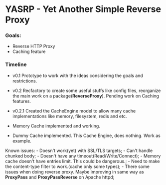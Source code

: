 # YASRP - Yet Another Simple Reverse Proxy

### Goals:
* Reverse HTTP Proxy
* Caching feature

### Timeline
- v0.1
Prototype to work with the ideas considering the goals and restrictions.

- v0.2
Recfactory to create some useful stuffs like config files, reorganize the main work on a package(__ReverseProxy__).  Pending work on Caching features.  

- v0.2.1
Created the CacheEngine model to allow many cache implementations like memory, filesystem, redis and etc.
- Memory Cache implemented and working.
- Dummy Cache implemented. This Cache Engine, does nothing. Work as example.

Known issues:
    - Doesn't work(yet) with SSL/TLS targets;
    - Can't handle chunked body;
    - Doesn't have any timeout(Read/Write/Connect);
    - Memory cache doesn't have entries limit. This could be dangerous.;
    - Need to make the content-type filter to work.(cache only some types);
    - There some issues when doing reverse proxy. Maybe improving in same way as **ProxyPass** and **ProxyPassReverse** on Apache httpd;

